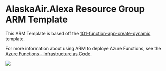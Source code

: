 # AlaskaAir.Alexa Resource Group ARM Template
This ARM Template is based off the [101-function-app-create-dynamic](https://github.com/Azure/azure-quickstart-templates/tree/master/101-function-app-create-dynamic) template.

For more information about using ARM to deploye Azure Functions, see the [Azure Functions - Infrastructure as Code](https://docs.microsoft.com/en-us/azure/azure-functions/functions-infrastructure-as-code).

<a href="http://armviz.io/#/?load=https%3A%2F%2Fraw.githubusercontent.com%2FAzure%2Fazure-quickstart-templates%2Fmaster%2F101-function-app-create-dynamic%2Fazuredeploy.json" target="_blank">
    <img src="http://armviz.io/visualizebutton.png"/>
</a>

